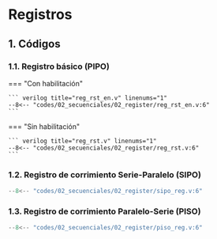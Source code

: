 # Registros

## 1. Códigos

### 1.1. Registro básico  (PIPO)

=== "Con habilitación"

    ``` verilog title="reg_rst_en.v" linenums="1"
    --8<-- "codes/02_secuenciales/02_register/reg_rst_en.v:6"
    ```

=== "Sin habilitación"

    ``` verilog title="reg_rst.v" linenums="1"
    --8<-- "codes/02_secuenciales/02_register/reg_rst.v:6"
    ```

### 1.2. Registro de corrimiento Serie-Paralelo (SIPO)

``` verilog title="sipo_reg.v" linenums="1"
--8<-- "codes/02_secuenciales/02_register/sipo_reg.v:6"
```

### 1.3. Registro de corrimiento Paralelo-Serie (PISO)

``` verilog title="piso_reg.v" linenums="1"
--8<-- "codes/02_secuenciales/02_register/piso_reg.v:6"
```





